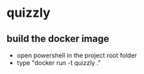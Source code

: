 # quizzly
## build the docker image
- open powershell in the project root folder 
- type "docker run -t quizzly ."